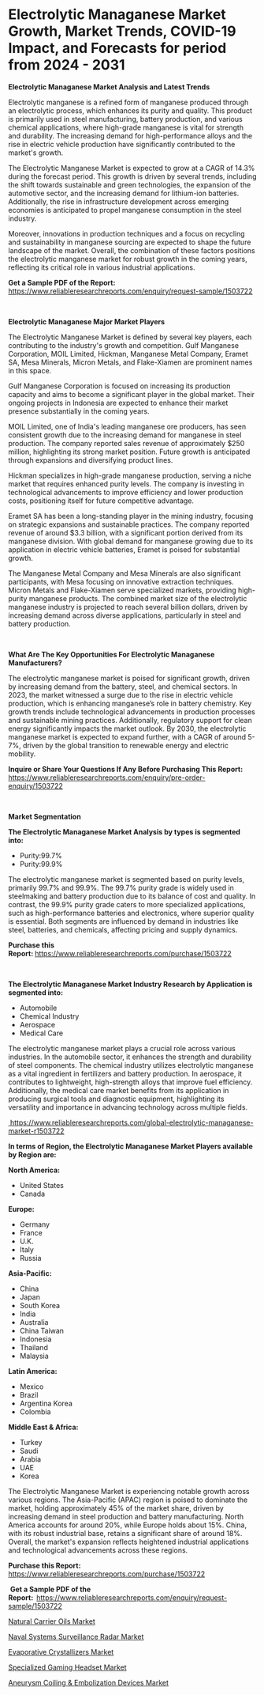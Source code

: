 <p><h1>Electrolytic Managanese Market Growth, Market Trends, COVID-19 Impact, and Forecasts for period from 2024 - 2031</h1></p><p><strong>Electrolytic Managanese Market Analysis and Latest Trends</strong></p>
<p><p>Electrolytic manganese is a refined form of manganese produced through an electrolytic process, which enhances its purity and quality. This product is primarily used in steel manufacturing, battery production, and various chemical applications, where high-grade manganese is vital for strength and durability. The increasing demand for high-performance alloys and the rise in electric vehicle production have significantly contributed to the market's growth.</p><p>The Electrolytic Manganese Market is expected to grow at a CAGR of 14.3% during the forecast period. This growth is driven by several trends, including the shift towards sustainable and green technologies, the expansion of the automotive sector, and the increasing demand for lithium-ion batteries. Additionally, the rise in infrastructure development across emerging economies is anticipated to propel manganese consumption in the steel industry.</p><p>Moreover, innovations in production techniques and a focus on recycling and sustainability in manganese sourcing are expected to shape the future landscape of the market. Overall, the combination of these factors positions the electrolytic manganese market for robust growth in the coming years, reflecting its critical role in various industrial applications.</p></p>
<p><strong>Get a Sample PDF of the Report:&nbsp;</strong> <a href="https://www.reliableresearchreports.com/enquiry/request-sample/1503722?utm_campaign=8&utm_medium=2&utm_source=Github&utm_content=ia&utm_term=27092024&utm_id=electrolytic-managanese">https://www.reliableresearchreports.com/enquiry/request-sample/1503722</a></p>
<p>&nbsp;</p>
<p><strong>Electrolytic Managanese Major Market Players</strong></p>
<p><p>The Electrolytic Manganese Market is defined by several key players, each contributing to the industry's growth and competition. Gulf Manganese Corporation, MOIL Limited, Hickman, Manganese Metal Company, Eramet SA, Mesa Minerals, Micron Metals, and Flake-Xiamen are prominent names in this space.</p><p>Gulf Manganese Corporation is focused on increasing its production capacity and aims to become a significant player in the global market. Their ongoing projects in Indonesia are expected to enhance their market presence substantially in the coming years.</p><p>MOIL Limited, one of India's leading manganese ore producers, has seen consistent growth due to the increasing demand for manganese in steel production. The company reported sales revenue of approximately $250 million, highlighting its strong market position. Future growth is anticipated through expansions and diversifying product lines.</p><p>Hickman specializes in high-grade manganese production, serving a niche market that requires enhanced purity levels. The company is investing in technological advancements to improve efficiency and lower production costs, positioning itself for future competitive advantage.</p><p>Eramet SA has been a long-standing player in the mining industry, focusing on strategic expansions and sustainable practices. The company reported revenue of around $3.3 billion, with a significant portion derived from its manganese division. With global demand for manganese growing due to its application in electric vehicle batteries, Eramet is poised for substantial growth.</p><p>The Manganese Metal Company and Mesa Minerals are also significant participants, with Mesa focusing on innovative extraction techniques. Micron Metals and Flake-Xiamen serve specialized markets, providing high-purity manganese products. The combined market size of the electrolytic manganese industry is projected to reach several billion dollars, driven by increasing demand across diverse applications, particularly in steel and battery production.</p></p>
<p>&nbsp;</p>
<p><strong>What Are The Key Opportunities For Electrolytic Managanese Manufacturers?</strong></p>
<p><p>The electrolytic manganese market is poised for significant growth, driven by increasing demand from the battery, steel, and chemical sectors. In 2023, the market witnessed a surge due to the rise in electric vehicle production, which is enhancing manganese’s role in battery chemistry. Key growth trends include technological advancements in production processes and sustainable mining practices. Additionally, regulatory support for clean energy significantly impacts the market outlook. By 2030, the electrolytic manganese market is expected to expand further, with a CAGR of around 5-7%, driven by the global transition to renewable energy and electric mobility.</p></p>
<p><strong>Inquire or Share Your Questions If Any Before Purchasing This Report:</strong> <a href="https://www.reliableresearchreports.com/enquiry/pre-order-enquiry/1503722?utm_campaign=8&utm_medium=2&utm_source=Github&utm_content=ia&utm_term=27092024&utm_id=electrolytic-managanese">https://www.reliableresearchreports.com/enquiry/pre-order-enquiry/1503722</a></p>
<p>&nbsp;</p>
<p><strong>Market Segmentation</strong></p>
<p><strong>The Electrolytic Managanese Market Analysis by types is segmented into:</strong></p>
<p><ul><li>Purity:99.7%</li><li>Purity:99.9%</li></ul></p>
<p><p>The electrolytic manganese market is segmented based on purity levels, primarily 99.7% and 99.9%. The 99.7% purity grade is widely used in steelmaking and battery production due to its balance of cost and quality. In contrast, the 99.9% purity grade caters to more specialized applications, such as high-performance batteries and electronics, where superior quality is essential. Both segments are influenced by demand in industries like steel, batteries, and chemicals, affecting pricing and supply dynamics.</p></p>
<p><strong>Purchase this Report:&nbsp;</strong><a href="https://www.reliableresearchreports.com/purchase/1503722?utm_campaign=8&utm_medium=2&utm_source=Github&utm_content=ia&utm_term=27092024&utm_id=electrolytic-managanese">https://www.reliableresearchreports.com/purchase/1503722</a></p>
<p>&nbsp;</p>
<p><strong>The Electrolytic Managanese Market Industry Research by Application is segmented into:</strong></p>
<p><ul><li>Automobile</li><li>Chemical Industry</li><li>Aerospace</li><li>Medical Care</li></ul></p>
<p><p>The electrolytic manganese market plays a crucial role across various industries. In the automobile sector, it enhances the strength and durability of steel components. The chemical industry utilizes electrolytic manganese as a vital ingredient in fertilizers and battery production. In aerospace, it contributes to lightweight, high-strength alloys that improve fuel efficiency. Additionally, the medical care market benefits from its application in producing surgical tools and diagnostic equipment, highlighting its versatility and importance in advancing technology across multiple fields.</p></p>
<p><a href="https://www.reliableresearchreports.com/global-electrolytic-managanese-market-r1503722?utm_campaign=8&utm_medium=2&utm_source=Github&utm_content=ia&utm_term=27092024&utm_id=electrolytic-managanese">&nbsp;https://www.reliableresearchreports.com/global-electrolytic-managanese-market-r1503722</a></p>
<p><strong>In terms of Region, the Electrolytic Managanese Market Players available by Region are:</strong></p>
<p>
    <p> <strong> North America: </strong>
        <ul>
            <li>United States</li>
            <li>Canada</li>
        </ul>
        </p> 
    <p> <strong> Europe: </strong>
        <ul>
            <li>Germany</li>
            <li>France</li>
            <li>U.K.</li>
            <li>Italy</li>
            <li>Russia</li>
        </ul>
        </p> 
    <p> <strong> Asia-Pacific: </strong>
        <ul>
            <li>China</li>
            <li>Japan</li>
            <li>South Korea</li>
            <li>India</li>
            <li>Australia</li>
            <li>China Taiwan</li>
            <li>Indonesia</li>
            <li>Thailand</li>
            <li>Malaysia</li>
        </ul>
        </p> 
    <p> <strong> Latin America: </strong>
        <ul>
            <li>Mexico</li>
            <li>Brazil</li>
            <li>Argentina Korea</li>
            <li>Colombia</li>
        </ul>
        </p> 
    <p> <strong> Middle East & Africa: </strong>
        <ul>
            <li>Turkey</li>
            <li>Saudi</li>
            <li>Arabia</li>
            <li>UAE</li>
            <li>Korea</li>
        </ul>
    </p>
    </p>
<p><p>The Electrolytic Manganese Market is experiencing notable growth across various regions. The Asia-Pacific (APAC) region is poised to dominate the market, holding approximately 45% of the market share, driven by increasing demand in steel production and battery manufacturing. North America accounts for around 20%, while Europe holds about 15%. China, with its robust industrial base, retains a significant share of around 18%. Overall, the market's expansion reflects heightened industrial applications and technological advancements across these regions.</p></p>
<p><strong>Purchase this Report: </strong><a href="https://www.reliableresearchreports.com/purchase/1503722?utm_campaign=8&utm_medium=2&utm_source=Github&utm_content=ia&utm_term=27092024&utm_id=electrolytic-managanese">https://www.reliableresearchreports.com/purchase/1503722</a></p>
<p>&nbsp;<strong>Get a Sample PDF of the Report:&nbsp;&nbsp;</strong><a href="https://www.reliableresearchreports.com/enquiry/request-sample/1503722?utm_campaign=8&utm_medium=2&utm_source=Github&utm_content=ia&utm_term=27092024&utm_id=electrolytic-managanese">https://www.reliableresearchreports.com/enquiry/request-sample/1503722</a></p>
<p><strong></strong></p>
<p><p><a href="https://www.linkedin.com/pulse/natural-carrier-oils-market-global-regional-analysis-2024-m9djf?trackingId=cIBNRw4gQ5idKob1D5%2F1LA%3D%3D&utm_campaign=8&utm_medium=2&utm_source=Github&utm_content=ia&utm_term=27092024&utm_id=electrolytic-managanese">Natural Carrier Oils Market</a></p><p><a href="https://github.com/AshikRahman665/Market-Research-Report-List-1/blob/main/naval-systems-surveillance-radar-market.md?utm_campaign=8&utm_medium=2&utm_source=Github&utm_content=ia&utm_term=27092024&utm_id=electrolytic-managanese">Naval Systems Surveillance Radar Market</a></p><p><a href="https://www.linkedin.com/pulse/evaporative-crystallizers-market-size-share-trends-analysis-fgjse?trackingId=5DFr9ekTS92Ubhm%2BvGUKgg%3D%3D&utm_campaign=8&utm_medium=2&utm_source=Github&utm_content=ia&utm_term=27092024&utm_id=electrolytic-managanese">Evaporative Crystallizers Market</a></p><p><a href="https://issuu.com/reportprime-2/docs/specialized-gaming-headset-market-s_aa666b07847f22?utm_campaign=8&utm_medium=2&utm_source=Github&utm_content=ia&utm_term=27092024&utm_id=electrolytic-managanese">Specialized Gaming Headset Market</a></p><p><a href="https://github.com/JudyWalsh475/Market-Research-Report-List-1/blob/main/aneurysm-coiling-embolization-devices-market.md?utm_campaign=8&utm_medium=2&utm_source=Github&utm_content=ia&utm_term=27092024&utm_id=electrolytic-managanese">Aneurysm Coiling & Embolization Devices Market</a></p></p>
